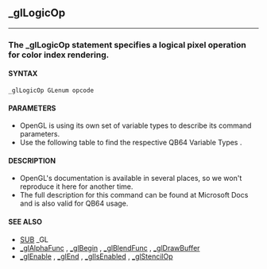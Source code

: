 ## _glLogicOp
---

### The _glLogicOp statement specifies a logical pixel operation for color index rendering.

#### SYNTAX

`_glLogicOp GLenum opcode`

#### PARAMETERS
* OpenGL is using its own set of variable types to describe its command parameters.
* Use the following table to find the respective QB64 Variable Types .


#### DESCRIPTION
* OpenGL's documentation is available in several places, so we won't reproduce it here for another time.
* The full description for this command can be found at Microsoft Docs and is also valid for QB64 usage.


#### SEE ALSO
* [SUB](./SUB.md) _GL
* [_glAlphaFunc](./_glAlphaFunc.md) , [_glBegin](./_glBegin.md) , [_glBlendFunc](./_glBlendFunc.md) , [_glDrawBuffer](./_glDrawBuffer.md)
* [_glEnable](./_glEnable.md) , [_glEnd](./_glEnd.md) , [_glIsEnabled](./_glIsEnabled.md) , [_glStencilOp](./_glStencilOp.md)
